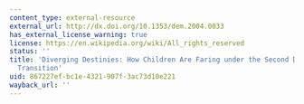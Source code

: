 ```yaml
---
content_type: external-resource
external_url: http://dx.doi.org/10.1353/dem.2004.0033
has_external_license_warning: true
license: https://en.wikipedia.org/wiki/All_rights_reserved
status: ''
title: 'Diverging Destinies: How Children Are Faring under the Second Demographic
  Transition'
uid: 867227ef-bc1e-4321-907f-3ac73d10e221
wayback_url: ''
---
```

